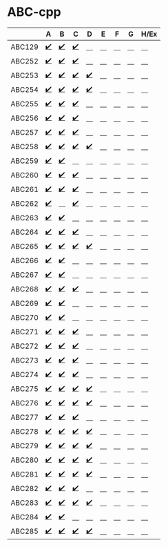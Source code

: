 # ABC-cpp

| |A|B|C|D|E|F|G|H/Ex|
|---|---|---|---|---|---|---|---|---|
|ABC129|[:heavy_check_mark:](https://atcoder.jp/contests/abc129/tasks/abc129_a)|[:heavy_check_mark:](https://atcoder.jp/contests/abc129/tasks/abc129_b)|[:heavy_check_mark:](https://atcoder.jp/contests/abc129/tasks/abc129_c)|[&emsp;](https://atcoder.jp/contests/abc129/tasks/abc129_d)|[&emsp;](https://atcoder.jp/contests/abc129/tasks/abc129_e)|[&emsp;](https://atcoder.jp/contests/abc129/tasks/abc129_f)|[&emsp;](https://atcoder.jp/contests/abc129/tasks/abc129_g)|[&emsp;](https://atcoder.jp/contests/abc129/tasks/abc129_h)|
|ABC252|[:heavy_check_mark:](https://atcoder.jp/contests/abc252/tasks/abc252_a)|[:heavy_check_mark:](https://atcoder.jp/contests/abc252/tasks/abc252_b)|[:heavy_check_mark:](https://atcoder.jp/contests/abc252/tasks/abc252_c)|[&emsp;](https://atcoder.jp/contests/abc252/tasks/abc252_d)|[&emsp;](https://atcoder.jp/contests/abc252/tasks/abc252_e)|[&emsp;](https://atcoder.jp/contests/abc252/tasks/abc252_f)|[&emsp;](https://atcoder.jp/contests/abc252/tasks/abc252_g)|[&emsp;](https://atcoder.jp/contests/abc252/tasks/abc252_h)|
|ABC253|[:heavy_check_mark:](https://atcoder.jp/contests/abc253/tasks/abc253_a)|[:heavy_check_mark:](https://atcoder.jp/contests/abc253/tasks/abc253_b)|[:heavy_check_mark:](https://atcoder.jp/contests/abc253/tasks/abc253_c)|[:heavy_check_mark:](https://atcoder.jp/contests/abc253/tasks/abc253_d)|[&emsp;](https://atcoder.jp/contests/abc253/tasks/abc253_e)|[&emsp;](https://atcoder.jp/contests/abc253/tasks/abc253_f)|[&emsp;](https://atcoder.jp/contests/abc253/tasks/abc253_g)|[&emsp;](https://atcoder.jp/contests/abc253/tasks/abc253_h)|
|ABC254|[:heavy_check_mark:](https://atcoder.jp/contests/abc254/tasks/abc254_a)|[:heavy_check_mark:](https://atcoder.jp/contests/abc254/tasks/abc254_b)|[:heavy_check_mark:](https://atcoder.jp/contests/abc254/tasks/abc254_c)|[:heavy_check_mark:](https://atcoder.jp/contests/abc254/tasks/abc254_d)|[&emsp;](https://atcoder.jp/contests/abc254/tasks/abc254_e)|[&emsp;](https://atcoder.jp/contests/abc254/tasks/abc254_f)|[&emsp;](https://atcoder.jp/contests/abc254/tasks/abc254_g)|[&emsp;](https://atcoder.jp/contests/abc254/tasks/abc254_h)|
|ABC255|[:heavy_check_mark:](https://atcoder.jp/contests/abc255/tasks/abc255_a)|[:heavy_check_mark:](https://atcoder.jp/contests/abc255/tasks/abc255_b)|[:heavy_check_mark:](https://atcoder.jp/contests/abc255/tasks/abc255_c)|[&emsp;](https://atcoder.jp/contests/abc255/tasks/abc255_d)|[&emsp;](https://atcoder.jp/contests/abc255/tasks/abc255_e)|[&emsp;](https://atcoder.jp/contests/abc255/tasks/abc255_f)|[&emsp;](https://atcoder.jp/contests/abc255/tasks/abc255_g)|[&emsp;](https://atcoder.jp/contests/abc255/tasks/abc255_h)|
|ABC256|[:heavy_check_mark:](https://atcoder.jp/contests/abc256/tasks/abc256_a)|[:heavy_check_mark:](https://atcoder.jp/contests/abc256/tasks/abc256_b)|[:heavy_check_mark:](https://atcoder.jp/contests/abc256/tasks/abc256_c)|[&emsp;](https://atcoder.jp/contests/abc256/tasks/abc256_d)|[&emsp;](https://atcoder.jp/contests/abc256/tasks/abc256_e)|[&emsp;](https://atcoder.jp/contests/abc256/tasks/abc256_f)|[&emsp;](https://atcoder.jp/contests/abc256/tasks/abc256_g)|[&emsp;](https://atcoder.jp/contests/abc256/tasks/abc256_h)|
|ABC257|[:heavy_check_mark:](https://atcoder.jp/contests/abc257/tasks/abc257_a)|[:heavy_check_mark:](https://atcoder.jp/contests/abc257/tasks/abc257_b)|[:heavy_check_mark:](https://atcoder.jp/contests/abc257/tasks/abc257_c)|[&emsp;](https://atcoder.jp/contests/abc257/tasks/abc257_d)|[&emsp;](https://atcoder.jp/contests/abc257/tasks/abc257_e)|[&emsp;](https://atcoder.jp/contests/abc257/tasks/abc257_f)|[&emsp;](https://atcoder.jp/contests/abc257/tasks/abc257_g)|[&emsp;](https://atcoder.jp/contests/abc257/tasks/abc257_h)|
|ABC258|[:heavy_check_mark:](https://atcoder.jp/contests/abc258/tasks/abc258_a)|[:heavy_check_mark:](https://atcoder.jp/contests/abc258/tasks/abc258_b)|[:heavy_check_mark:](https://atcoder.jp/contests/abc258/tasks/abc258_c)|[:heavy_check_mark:](https://atcoder.jp/contests/abc258/tasks/abc258_d)|[&emsp;](https://atcoder.jp/contests/abc258/tasks/abc258_e)|[&emsp;](https://atcoder.jp/contests/abc258/tasks/abc258_f)|[&emsp;](https://atcoder.jp/contests/abc258/tasks/abc258_g)|[&emsp;](https://atcoder.jp/contests/abc258/tasks/abc258_h)|
|ABC259|[:heavy_check_mark:](https://atcoder.jp/contests/abc259/tasks/abc259_a)|[:heavy_check_mark:](https://atcoder.jp/contests/abc259/tasks/abc259_b)|[&emsp;](https://atcoder.jp/contests/abc259/tasks/abc259_c)|[&emsp;](https://atcoder.jp/contests/abc259/tasks/abc259_d)|[&emsp;](https://atcoder.jp/contests/abc259/tasks/abc259_e)|[&emsp;](https://atcoder.jp/contests/abc259/tasks/abc259_f)|[&emsp;](https://atcoder.jp/contests/abc259/tasks/abc259_g)|[&emsp;](https://atcoder.jp/contests/abc259/tasks/abc259_h)|
|ABC260|[:heavy_check_mark:](https://atcoder.jp/contests/abc260/tasks/abc260_a)|[:heavy_check_mark:](https://atcoder.jp/contests/abc260/tasks/abc260_b)|[:heavy_check_mark:](https://atcoder.jp/contests/abc260/tasks/abc260_c)|[&emsp;](https://atcoder.jp/contests/abc260/tasks/abc260_d)|[&emsp;](https://atcoder.jp/contests/abc260/tasks/abc260_e)|[&emsp;](https://atcoder.jp/contests/abc260/tasks/abc260_f)|[&emsp;](https://atcoder.jp/contests/abc260/tasks/abc260_g)|[&emsp;](https://atcoder.jp/contests/abc260/tasks/abc260_h)|
|ABC261|[:heavy_check_mark:](https://atcoder.jp/contests/abc261/tasks/abc261_a)|[:heavy_check_mark:](https://atcoder.jp/contests/abc261/tasks/abc261_b)|[:heavy_check_mark:](https://atcoder.jp/contests/abc261/tasks/abc261_c)|[&emsp;](https://atcoder.jp/contests/abc261/tasks/abc261_d)|[&emsp;](https://atcoder.jp/contests/abc261/tasks/abc261_e)|[&emsp;](https://atcoder.jp/contests/abc261/tasks/abc261_f)|[&emsp;](https://atcoder.jp/contests/abc261/tasks/abc261_g)|[&emsp;](https://atcoder.jp/contests/abc261/tasks/abc261_h)|
|ABC262|[:heavy_check_mark:](https://atcoder.jp/contests/abc262/tasks/abc262_a)|[&emsp;](https://atcoder.jp/contests/abc262/tasks/abc262_b)|[:heavy_check_mark:](https://atcoder.jp/contests/abc262/tasks/abc262_c)|[&emsp;](https://atcoder.jp/contests/abc262/tasks/abc262_d)|[&emsp;](https://atcoder.jp/contests/abc262/tasks/abc262_e)|[&emsp;](https://atcoder.jp/contests/abc262/tasks/abc262_f)|[&emsp;](https://atcoder.jp/contests/abc262/tasks/abc262_g)|[&emsp;](https://atcoder.jp/contests/abc262/tasks/abc262_h)|
|ABC263|[:heavy_check_mark:](https://atcoder.jp/contests/abc263/tasks/abc263_a)|[:heavy_check_mark:](https://atcoder.jp/contests/abc263/tasks/abc263_b)|[&emsp;](https://atcoder.jp/contests/abc263/tasks/abc263_c)|[&emsp;](https://atcoder.jp/contests/abc263/tasks/abc263_d)|[&emsp;](https://atcoder.jp/contests/abc263/tasks/abc263_e)|[&emsp;](https://atcoder.jp/contests/abc263/tasks/abc263_f)|[&emsp;](https://atcoder.jp/contests/abc263/tasks/abc263_g)|[&emsp;](https://atcoder.jp/contests/abc263/tasks/abc263_h)|
|ABC264|[:heavy_check_mark:](https://atcoder.jp/contests/abc264/tasks/abc264_a)|[:heavy_check_mark:](https://atcoder.jp/contests/abc264/tasks/abc264_b)|[:heavy_check_mark:](https://atcoder.jp/contests/abc264/tasks/abc264_c)|[&emsp;](https://atcoder.jp/contests/abc264/tasks/abc264_d)|[&emsp;](https://atcoder.jp/contests/abc264/tasks/abc264_e)|[&emsp;](https://atcoder.jp/contests/abc264/tasks/abc264_f)|[&emsp;](https://atcoder.jp/contests/abc264/tasks/abc264_g)|[&emsp;](https://atcoder.jp/contests/abc264/tasks/abc264_h)|
|ABC265|[:heavy_check_mark:](https://atcoder.jp/contests/abc265/tasks/abc265_a)|[:heavy_check_mark:](https://atcoder.jp/contests/abc265/tasks/abc265_b)|[:heavy_check_mark:](https://atcoder.jp/contests/abc265/tasks/abc265_c)|[:heavy_check_mark:](https://atcoder.jp/contests/abc265/tasks/abc265_d)|[&emsp;](https://atcoder.jp/contests/abc265/tasks/abc265_e)|[&emsp;](https://atcoder.jp/contests/abc265/tasks/abc265_f)|[&emsp;](https://atcoder.jp/contests/abc265/tasks/abc265_g)|[&emsp;](https://atcoder.jp/contests/abc265/tasks/abc265_h)|
|ABC266|[:heavy_check_mark:](https://atcoder.jp/contests/abc266/tasks/abc266_a)|[:heavy_check_mark:](https://atcoder.jp/contests/abc266/tasks/abc266_b)|[&emsp;](https://atcoder.jp/contests/abc266/tasks/abc266_c)|[&emsp;](https://atcoder.jp/contests/abc266/tasks/abc266_d)|[&emsp;](https://atcoder.jp/contests/abc266/tasks/abc266_e)|[&emsp;](https://atcoder.jp/contests/abc266/tasks/abc266_f)|[&emsp;](https://atcoder.jp/contests/abc266/tasks/abc266_g)|[&emsp;](https://atcoder.jp/contests/abc266/tasks/abc266_h)|
|ABC267|[:heavy_check_mark:](https://atcoder.jp/contests/abc267/tasks/abc267_a)|[:heavy_check_mark:](https://atcoder.jp/contests/abc267/tasks/abc267_b)|[&emsp;](https://atcoder.jp/contests/abc267/tasks/abc267_c)|[&emsp;](https://atcoder.jp/contests/abc267/tasks/abc267_d)|[&emsp;](https://atcoder.jp/contests/abc267/tasks/abc267_e)|[&emsp;](https://atcoder.jp/contests/abc267/tasks/abc267_f)|[&emsp;](https://atcoder.jp/contests/abc267/tasks/abc267_g)|[&emsp;](https://atcoder.jp/contests/abc267/tasks/abc267_h)|
|ABC268|[:heavy_check_mark:](https://atcoder.jp/contests/abc268/tasks/abc268_a)|[:heavy_check_mark:](https://atcoder.jp/contests/abc268/tasks/abc268_b)|[:heavy_check_mark:](https://atcoder.jp/contests/abc268/tasks/abc268_c)|[&emsp;](https://atcoder.jp/contests/abc268/tasks/abc268_d)|[&emsp;](https://atcoder.jp/contests/abc268/tasks/abc268_e)|[&emsp;](https://atcoder.jp/contests/abc268/tasks/abc268_f)|[&emsp;](https://atcoder.jp/contests/abc268/tasks/abc268_g)|[&emsp;](https://atcoder.jp/contests/abc268/tasks/abc268_h)|
|ABC269|[:heavy_check_mark:](https://atcoder.jp/contests/abc269/tasks/abc269_a)|[:heavy_check_mark:](https://atcoder.jp/contests/abc269/tasks/abc269_b)|[&emsp;](https://atcoder.jp/contests/abc269/tasks/abc269_c)|[&emsp;](https://atcoder.jp/contests/abc269/tasks/abc269_d)|[&emsp;](https://atcoder.jp/contests/abc269/tasks/abc269_e)|[&emsp;](https://atcoder.jp/contests/abc269/tasks/abc269_f)|[&emsp;](https://atcoder.jp/contests/abc269/tasks/abc269_g)|[&emsp;](https://atcoder.jp/contests/abc269/tasks/abc269_h)|
|ABC270|[:heavy_check_mark:](https://atcoder.jp/contests/abc270/tasks/abc270_a)|[:heavy_check_mark:](https://atcoder.jp/contests/abc270/tasks/abc270_b)|[&emsp;](https://atcoder.jp/contests/abc270/tasks/abc270_c)|[&emsp;](https://atcoder.jp/contests/abc270/tasks/abc270_d)|[&emsp;](https://atcoder.jp/contests/abc270/tasks/abc270_e)|[&emsp;](https://atcoder.jp/contests/abc270/tasks/abc270_f)|[&emsp;](https://atcoder.jp/contests/abc270/tasks/abc270_g)|[&emsp;](https://atcoder.jp/contests/abc270/tasks/abc270_h)|
|ABC271|[:heavy_check_mark:](https://atcoder.jp/contests/abc271/tasks/abc271_a)|[:heavy_check_mark:](https://atcoder.jp/contests/abc271/tasks/abc271_b)|[:heavy_check_mark:](https://atcoder.jp/contests/abc271/tasks/abc271_c)|[&emsp;](https://atcoder.jp/contests/abc271/tasks/abc271_d)|[&emsp;](https://atcoder.jp/contests/abc271/tasks/abc271_e)|[&emsp;](https://atcoder.jp/contests/abc271/tasks/abc271_f)|[&emsp;](https://atcoder.jp/contests/abc271/tasks/abc271_g)|[&emsp;](https://atcoder.jp/contests/abc271/tasks/abc271_h)|
|ABC272|[:heavy_check_mark:](https://atcoder.jp/contests/abc272/tasks/abc272_a)|[:heavy_check_mark:](https://atcoder.jp/contests/abc272/tasks/abc272_b)|[:heavy_check_mark:](https://atcoder.jp/contests/abc272/tasks/abc272_c)|[&emsp;](https://atcoder.jp/contests/abc272/tasks/abc272_d)|[&emsp;](https://atcoder.jp/contests/abc272/tasks/abc272_e)|[&emsp;](https://atcoder.jp/contests/abc272/tasks/abc272_f)|[&emsp;](https://atcoder.jp/contests/abc272/tasks/abc272_g)|[&emsp;](https://atcoder.jp/contests/abc272/tasks/abc272_h)|
|ABC273|[:heavy_check_mark:](https://atcoder.jp/contests/abc273/tasks/abc273_a)|[:heavy_check_mark:](https://atcoder.jp/contests/abc273/tasks/abc273_b)|[:heavy_check_mark:](https://atcoder.jp/contests/abc273/tasks/abc273_c)|[&emsp;](https://atcoder.jp/contests/abc273/tasks/abc273_d)|[&emsp;](https://atcoder.jp/contests/abc273/tasks/abc273_e)|[&emsp;](https://atcoder.jp/contests/abc273/tasks/abc273_f)|[&emsp;](https://atcoder.jp/contests/abc273/tasks/abc273_g)|[&emsp;](https://atcoder.jp/contests/abc273/tasks/abc273_h)|
|ABC274|[:heavy_check_mark:](https://atcoder.jp/contests/abc274/tasks/abc274_a)|[:heavy_check_mark:](https://atcoder.jp/contests/abc274/tasks/abc274_b)|[:heavy_check_mark:](https://atcoder.jp/contests/abc274/tasks/abc274_c)|[&emsp;](https://atcoder.jp/contests/abc274/tasks/abc274_d)|[&emsp;](https://atcoder.jp/contests/abc274/tasks/abc274_e)|[&emsp;](https://atcoder.jp/contests/abc274/tasks/abc274_f)|[&emsp;](https://atcoder.jp/contests/abc274/tasks/abc274_g)|[&emsp;](https://atcoder.jp/contests/abc274/tasks/abc274_h)|
|ABC275|[:heavy_check_mark:](https://atcoder.jp/contests/abc275/tasks/abc275_a)|[:heavy_check_mark:](https://atcoder.jp/contests/abc275/tasks/abc275_b)|[:heavy_check_mark:](https://atcoder.jp/contests/abc275/tasks/abc275_c)|[:heavy_check_mark:](https://atcoder.jp/contests/abc275/tasks/abc275_d)|[&emsp;](https://atcoder.jp/contests/abc275/tasks/abc275_e)|[&emsp;](https://atcoder.jp/contests/abc275/tasks/abc275_f)|[&emsp;](https://atcoder.jp/contests/abc275/tasks/abc275_g)|[&emsp;](https://atcoder.jp/contests/abc275/tasks/abc275_h)|
|ABC276|[:heavy_check_mark:](https://atcoder.jp/contests/abc276/tasks/abc276_a)|[:heavy_check_mark:](https://atcoder.jp/contests/abc276/tasks/abc276_b)|[:heavy_check_mark:](https://atcoder.jp/contests/abc276/tasks/abc276_c)|[:heavy_check_mark:](https://atcoder.jp/contests/abc276/tasks/abc276_d)|[&emsp;](https://atcoder.jp/contests/abc276/tasks/abc276_e)|[&emsp;](https://atcoder.jp/contests/abc276/tasks/abc276_f)|[&emsp;](https://atcoder.jp/contests/abc276/tasks/abc276_g)|[&emsp;](https://atcoder.jp/contests/abc276/tasks/abc276_h)|
|ABC277|[:heavy_check_mark:](https://atcoder.jp/contests/abc277/tasks/abc277_a)|[:heavy_check_mark:](https://atcoder.jp/contests/abc277/tasks/abc277_b)|[:heavy_check_mark:](https://atcoder.jp/contests/abc277/tasks/abc277_c)|[&emsp;](https://atcoder.jp/contests/abc277/tasks/abc277_d)|[&emsp;](https://atcoder.jp/contests/abc277/tasks/abc277_e)|[&emsp;](https://atcoder.jp/contests/abc277/tasks/abc277_f)|[&emsp;](https://atcoder.jp/contests/abc277/tasks/abc277_g)|[&emsp;](https://atcoder.jp/contests/abc277/tasks/abc277_h)|
|ABC278|[:heavy_check_mark:](https://atcoder.jp/contests/abc278/tasks/abc278_a)|[:heavy_check_mark:](https://atcoder.jp/contests/abc278/tasks/abc278_b)|[:heavy_check_mark:](https://atcoder.jp/contests/abc278/tasks/abc278_c)|[:heavy_check_mark:](https://atcoder.jp/contests/abc278/tasks/abc278_d)|[&emsp;](https://atcoder.jp/contests/abc278/tasks/abc278_e)|[&emsp;](https://atcoder.jp/contests/abc278/tasks/abc278_f)|[&emsp;](https://atcoder.jp/contests/abc278/tasks/abc278_g)|[&emsp;](https://atcoder.jp/contests/abc278/tasks/abc278_h)|
|ABC279|[:heavy_check_mark:](https://atcoder.jp/contests/abc279/tasks/abc279_a)|[:heavy_check_mark:](https://atcoder.jp/contests/abc279/tasks/abc279_b)|[:heavy_check_mark:](https://atcoder.jp/contests/abc279/tasks/abc279_c)|[:heavy_check_mark:](https://atcoder.jp/contests/abc279/tasks/abc279_d)|[&emsp;](https://atcoder.jp/contests/abc279/tasks/abc279_e)|[&emsp;](https://atcoder.jp/contests/abc279/tasks/abc279_f)|[&emsp;](https://atcoder.jp/contests/abc279/tasks/abc279_g)|[&emsp;](https://atcoder.jp/contests/abc279/tasks/abc279_h)|
|ABC280|[:heavy_check_mark:](https://atcoder.jp/contests/abc280/tasks/abc280_a)|[:heavy_check_mark:](https://atcoder.jp/contests/abc280/tasks/abc280_b)|[:heavy_check_mark:](https://atcoder.jp/contests/abc280/tasks/abc280_c)|[:heavy_check_mark:](https://atcoder.jp/contests/abc280/tasks/abc280_d)|[&emsp;](https://atcoder.jp/contests/abc280/tasks/abc280_e)|[&emsp;](https://atcoder.jp/contests/abc280/tasks/abc280_f)|[&emsp;](https://atcoder.jp/contests/abc280/tasks/abc280_g)|[&emsp;](https://atcoder.jp/contests/abc280/tasks/abc280_h)|
|ABC281|[:heavy_check_mark:](https://atcoder.jp/contests/abc281/tasks/abc281_a)|[:heavy_check_mark:](https://atcoder.jp/contests/abc281/tasks/abc281_b)|[:heavy_check_mark:](https://atcoder.jp/contests/abc281/tasks/abc281_c)|[:heavy_check_mark:](https://atcoder.jp/contests/abc281/tasks/abc281_d)|[&emsp;](https://atcoder.jp/contests/abc281/tasks/abc281_e)|[&emsp;](https://atcoder.jp/contests/abc281/tasks/abc281_f)|[&emsp;](https://atcoder.jp/contests/abc281/tasks/abc281_g)|[&emsp;](https://atcoder.jp/contests/abc281/tasks/abc281_h)|
|ABC282|[:heavy_check_mark:](https://atcoder.jp/contests/abc282/tasks/abc282_a)|[:heavy_check_mark:](https://atcoder.jp/contests/abc282/tasks/abc282_b)|[:heavy_check_mark:](https://atcoder.jp/contests/abc282/tasks/abc282_c)|[&emsp;](https://atcoder.jp/contests/abc282/tasks/abc282_d)|[&emsp;](https://atcoder.jp/contests/abc282/tasks/abc282_e)|[&emsp;](https://atcoder.jp/contests/abc282/tasks/abc282_f)|[&emsp;](https://atcoder.jp/contests/abc282/tasks/abc282_g)|[&emsp;](https://atcoder.jp/contests/abc282/tasks/abc282_h)|
|ABC283|[:heavy_check_mark:](https://atcoder.jp/contests/abc283/tasks/abc283_a)|[:heavy_check_mark:](https://atcoder.jp/contests/abc283/tasks/abc283_b)|[:heavy_check_mark:](https://atcoder.jp/contests/abc283/tasks/abc283_c)|[:heavy_check_mark:](https://atcoder.jp/contests/abc283/tasks/abc283_d)|[&emsp;](https://atcoder.jp/contests/abc283/tasks/abc283_e)|[&emsp;](https://atcoder.jp/contests/abc283/tasks/abc283_f)|[&emsp;](https://atcoder.jp/contests/abc283/tasks/abc283_g)|[&emsp;](https://atcoder.jp/contests/abc283/tasks/abc283_h)|
|ABC284|[:heavy_check_mark:](https://atcoder.jp/contests/abc284/tasks/abc284_a)|[:heavy_check_mark:](https://atcoder.jp/contests/abc284/tasks/abc284_b)|[&emsp;](https://atcoder.jp/contests/abc284/tasks/abc284_c)|[&emsp;](https://atcoder.jp/contests/abc284/tasks/abc284_d)|[&emsp;](https://atcoder.jp/contests/abc284/tasks/abc284_e)|[&emsp;](https://atcoder.jp/contests/abc284/tasks/abc284_f)|[&emsp;](https://atcoder.jp/contests/abc284/tasks/abc284_g)|[&emsp;](https://atcoder.jp/contests/abc284/tasks/abc284_h)|
|ABC285|[:heavy_check_mark:](https://atcoder.jp/contests/abc285/tasks/abc285_a)|[:heavy_check_mark:](https://atcoder.jp/contests/abc285/tasks/abc285_b)|[:heavy_check_mark:](https://atcoder.jp/contests/abc285/tasks/abc285_c)|[:heavy_check_mark:](https://atcoder.jp/contests/abc285/tasks/abc285_d)|[&emsp;](https://atcoder.jp/contests/abc285/tasks/abc285_e)|[&emsp;](https://atcoder.jp/contests/abc285/tasks/abc285_f)|[&emsp;](https://atcoder.jp/contests/abc285/tasks/abc285_g)|[&emsp;](https://atcoder.jp/contests/abc285/tasks/abc285_h)|
